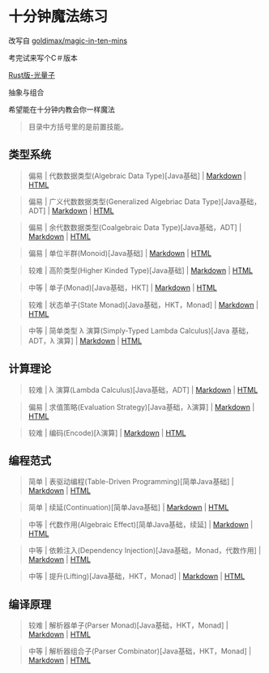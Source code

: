 # 十分钟魔法练习

改写自 [goldimax/magic-in-ten-mins](https://github.com/goldimax/magic-in-ten-mins)

考完试来写个C＃版本

[Rust版-光量子](https://github.com/PhotonQuantum/magic-in-ten-mins-rs)

抽象与组合

希望能在十分钟内教会你一样魔法

> 目录中方括号里的是前置技能。

## 类型系统

> 偏易 | 代数数据类型(Algebraic Data Type)[Java基础] |
[Markdown](doc/ADT.md) |
[HTML](https://goldimax.github.io/magic-in-ten-mins/html/ADT.html)

> 偏易 | 广义代数数据类型(Generalized Algebriac Data Type)[Java基础，ADT] |
[Markdown](doc/GADT.md) |
[HTML](https://goldimax.github.io/magic-in-ten-mins/html/GADT.html)

> 偏易 | 余代数数据类型(Coalgebraic Data Type)[Java基础，ADT] |
[Markdown](doc/CoData.md) |
[HTML](https://goldimax.github.io/magic-in-ten-mins/html/CoData.html)

> 偏易 | 单位半群(Monoid)[Java基础] |
[Markdown](doc/Monoid.md) |
[HTML](https://goldimax.github.io/magic-in-ten-mins/html/Monoid.html)

> 较难 | 高阶类型(Higher Kinded Type)[Java基础] |
[Markdown](doc/HKT.md) |
[HTML](https://goldimax.github.io/magic-in-ten-mins/html/HKT.html)

> 中等 | 单子(Monad)[Java基础，HKT] |
[Markdown](doc/Monad.md) |
[HTML](https://goldimax.github.io/magic-in-ten-mins/html/Monad.html)

> 较难 | 状态单子(State Monad)[Java基础，HKT，Monad] |
[Markdown](doc/StateMonad.md) |
[HTML](https://goldimax.github.io/magic-in-ten-mins/html/StateMonad.html)

> 中等 | 简单类型 λ 演算(Simply-Typed Lambda Calculus)[Java 基础，ADT，λ 演算] |
[Markdown](doc/STLC.md) |
[HTML](https://goldimax.github.io/magic-in-ten-mins/html/STLC.html)

## 计算理论

> 较难 | λ 演算(Lambda Calculus)[Java基础，ADT] |
[Markdown](doc/Lambda.md) |
[HTML](https://goldimax.github.io/magic-in-ten-mins/html/Lambda.html)

> 偏易 | 求值策略(Evaluation Strategy)[Java基础，λ演算] |
[Markdown](doc/EvalStrategy.md) |
[HTML](https://goldimax.github.io/magic-in-ten-mins/html/EvalStrategy.html)

> 较难 | 编码(Encode)[λ演算] |
[Markdown](doc/Encode.md) |
[HTML](https://goldimax.github.io/magic-in-ten-mins/html/Encode.html)

## 编程范式

> 简单 | 表驱动编程(Table-Driven Programming)[简单Java基础] |
[Markdown](doc/TableDriven.md) |
[HTML](https://goldimax.github.io/magic-in-ten-mins/html/TableDriven.html)

> 简单 | 续延(Continuation)[简单Java基础] |
[Markdown](doc/Continuation.md) |
[HTML](https://goldimax.github.io/magic-in-ten-mins/html/Continuation.html)

> 中等 | 代数作用(Algebraic Effect)[简单Java基础，续延] |
[Markdown](doc/Algeff.md) |
[HTML](https://goldimax.github.io/magic-in-ten-mins/html/Algeff.html)

> 中等 | 依赖注入(Dependency Injection)[Java基础，Monad，代数作用] |
[Markdown](doc/DepsInj.md) |
[HTML](https://goldimax.github.io/magic-in-ten-mins/html/DepsInj.html)

> 中等 | 提升(Lifting)[Java基础，HKT，Monad] |
[Markdown](doc/Lifting.md) |
[HTML](https://goldimax.github.io/magic-in-ten-mins/html/Lifting.html)

## 编译原理


> 较难 | 解析器单子(Parser Monad)[Java基础，HKT，Monad] |
[Markdown](doc/ParserM.md) |
[HTML](https://goldimax.github.io/magic-in-ten-mins/html/ParserM.html)

> 中等 | 解析器组合子(Parser Combinator)[Java基础，HKT，Monad] |
[Markdown](doc/Parsec.md) |
[HTML](https://goldimax.github.io/magic-in-ten-mins/html/Parsec.html)

